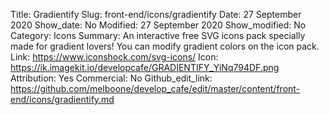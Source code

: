 Title: Gradientify
Slug: front-end/icons/gradientify
Date: 27 September 2020
Show_date: No
Modified: 27 September 2020
Show_modified: No
Category: Icons
Summary: An interactive free SVG icons pack specially made for gradient lovers! You can modify gradient colors on the icon pack.
Link: https://www.iconshock.com/svg-icons/
Icon: https://ik.imagekit.io/developcafe/GRADIENTIFY_YiNq794DF.png
Attribution: Yes
Commercial: No
Github_edit_link: https://github.com/melboone/develop_cafe/edit/master/content/front-end/icons/gradientify.md
